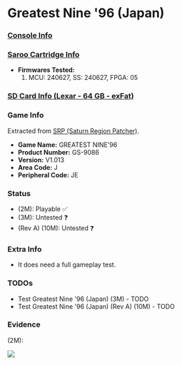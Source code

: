 # Greatest Nine '96 (Japan)

### [Console Info](../../../../../Info/Consoles/VA13/README.md)

### [Saroo Cartridge Info](../../../../../Info/Cartridges/RetroGameParadiseStore/1.32F/README.md)

- <b>Firmwares Tested:</b>
  1. MCU: 240627, SS: 240627, FPGA: 05

### [SD Card Info (Lexar - 64 GB - exFat)](../../../../../Info/SdCards/Lexar/64GB/exfat/README.md)

### Game Info

Extracted from [SRP (Saturn Region Patcher)](https://segaxtreme.net/resources/saturn-region-patcher.81/download).

- <b>Game Name:</b> GREATEST NINE'96
- <b>Product Number:</b> GS-9086
- <b>Version:</b> V1.013
- <b>Area Code:</b> J
- <b>Peripheral Code:</b> JE

### Status

- (2M): Playable :white_check_mark:
- (3M): Untested :question:
- (Rev A) (10M): Untested :question:

### Extra Info

- It does need a full gameplay test.

### TODOs

- Test Greatest Nine '96 (Japan) (3M) - TODO
- Test Greatest Nine '96 (Japan) (Rev A) (10M) - TODO

### Evidence

(2M):

[![](https://img.youtube.com/vi/955Ok6vJGF0/0.jpg)](https://www.youtube.com/watch?v=955Ok6vJGF0)
